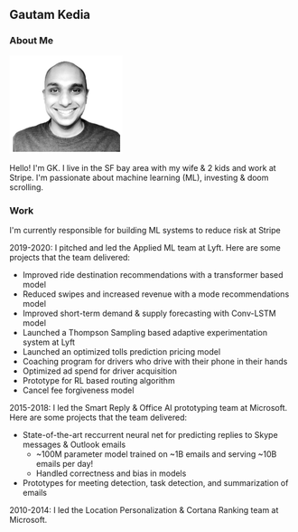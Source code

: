 ## Gautam Kedia

### About Me
<img src="profile.png" width="200">

Hello! I'm GK. I live in the SF bay area with my wife & 2 kids and work at Stripe. I'm passionate about machine learning (ML), investing & doom scrolling.

### Work

I'm currently responsible for building ML systems to reduce risk at Stripe

2019-2020: I pitched and led the Applied ML team at Lyft. Here are some projects that the team delivered:
* Improved ride destination recommendations with a transformer based model
* Reduced swipes and increased revenue with a mode recommendations model
* Improved short-term demand & supply forecasting with Conv-LSTM model
* Launched a Thompson Sampling based adaptive experimentation system at Lyft
* Launched an optimized tolls prediction pricing model
* Coaching program for drivers who drive with their phone in their hands
* Optimized ad spend for driver acquisition
* Prototype for RL based routing algorithm
* Cancel fee forgiveness model

2015-2018: I led the Smart Reply & Office AI prototyping team at Microsoft. Here are some projects that the team delivered:
* State-of-the-art reccurrent neural net for predicting replies to Skype messages & Outlook emails
  * ~100M parameter model trained on ~1B emails and serving ~10B emails per day!
  * Handled correctness and bias in models
* Prototypes for meeting detection, task detection, and summarization of emails

2010-2014: I led the Location Personalization & Cortana Ranking team at Microsoft.


